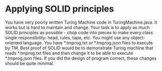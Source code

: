 # Applying SOLID principles

You have very poorly written Turing Machine code in TuringMachine.java. It works but is hard to maintain and change.
Your task is to apply as much SOLID principles as possible - chop code into pieces to make every class single responsibility: head, rules, tape, etc.
You might use any object-oriented language.
You have *.tmprog.txt or *.tmprog.json files to execute by TM.
Best proof of SOLID would be to demonstrate Turing machine that reads *.tmprog.txt files and then change it to be able to execute *.tmprog.json files.
If you did the design of program correct, these changes should be quite minimal.

